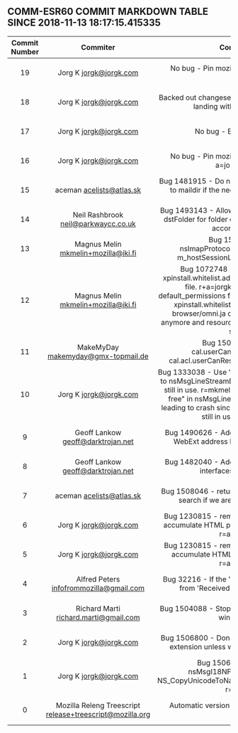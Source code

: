 ## COMM-ESR60 COMMIT MARKDOWN TABLE SINCE 2018-11-13 18:17:15.415335

| Commit Number | Commiter | Commit Message | Node | Date | 
|:---:|:----:|:----------------------------------:|:------:|:----:| 
|19|Jorg K <jorgk@jorgk.com>|No bug - Pin mozilla-esr60 version for release. a=jorgk|afa9e6f5d698d35b4c2e5da7bb711bfbccd6dd54|2018-08-16 00:36:04
|18|Jorg K <jorgk@jorgk.com>|Backed out changeset c597411fe241 for accidentally landing with DONTBUILD. a=jorgk|9a121656853775e6af93e34d9a476c7a84bf22da|2018-11-20 14:47:36
|17|Jorg K <jorgk@jorgk.com>|No bug - Empty commit. a=jorgk|39a6b979d966f7b98ac908e3b2d4eebffc550f24|2018-07-31 20:38:08
|16|Jorg K <jorgk@jorgk.com>|No bug - Pin mozilla-esr60 version for release. a=jorgk DONTBUILD|c597411fe2411e2bd76b21a64b1142fa0335e1e6|2018-08-16 00:36:04
|15|aceman <acelists@atlas.sk>|Bug 1481915 - Do not allow converting Local Folders to maildir if the needed pref isn't set. r=mkmelin a=jorgk|4f5354ecf23fd73446760ff46f58dec8e01fe7f8|2018-11-18 16:52:00
|14|Neil Rashbrook <neil@parkwaycc.co.uk>|Bug 1493143 - Allow copy service to find request by dstFolder for folder copy/move; change IMAP notify accordingly. r+a=jorgk|43b80ff56fa2d0cae801b8e14fed0980219f2605|2018-09-21 06:50:00
|13|Magnus Melin <mkmelin+mozilla@iki.fi>|Bug 1507718 - crash in nsImapProtocol::GetMessageSize(). Make m_hostSessionList an nsCOMPtr. r+a=jorgk|55f5634ac8652274f32a38ac4e4fabe6ac451895|2018-11-16 15:41:13
|12|Magnus Melin <mkmelin+mozilla@iki.fi>|Bug 1072748 - Switch Thunderbird from xpinstall.whitelist.add to using a default permissions file. r+a=jorgk  - port bug 506446 (use default_permissions file)  - port bug 1050080 (remove xpinstall.whitelist.add)  - port bug 1224000 - browser/omni.ja doesn't contain startup cache anymore and resource://app/ doesn't point where it's supposed to|d3b45f75c1dbec8907242485f4c0f42f166a1b28|2018-11-07 12:34:21
|11|MakeMyDay <makemyday@gmx-topmail.de>|Bug 1504753 - Change call cal.userCanRespondToInvitation to cal.acl.userCanRespondToInvitation. r+a=philipp|dc6b5da0d19e640c5f267fba283414c924951eff|2018-11-05 19:27:39
|10|Jorg K <jorgk@jorgk.com>|Bug 1333038 - Use 'modern' pointers to fix crash due to nsMsgLineStreamBuffer object being deleted while still in use. r=mkmelin a=jorgk Suspected "use after free" in nsMsgLineStreamBuffer::ReadNextLine() leading to crash since object may be destroyed while still in use on another thread.|53892f6ffc3a37e0f0c9a4290950f079a68f9425|2018-10-29 10:28:55
|9|Geoff Lankow <geoff@darktrojan.net>|Bug 1490626 - Add new notifications we need for WebExt address book API; r=mkmelin a=jorgk|73ed0515afc2a98dd34890ada1a80324c42daf0a|2018-09-27 03:01:04
|8|Geoff Lankow <geoff@darktrojan.net>|Bug 1482040 - Add UID property to address book interfaces; r=mkmelin a=jorgk|7fe1827e6b395377f9c72160e9d191104fc313ed|2018-09-26 02:56:46
|7|aceman <acelists@atlas.sk>|Bug 1508046 - return cleanly in LDAP autocomplete search if we are offline. r=mkmelin a=jorgk|75c22f453c771322ee486a7b20c1948b682c89cb|2018-11-17 06:41:00
|6|Jorg K <jorgk@jorgk.com>|Bug 1230815 - remove unused SetStripHtml() and accumulate HTML part to correct tag stripping, test. r=aceman a=jorgk|134d931f570884992722fc42f07e55da020f9c73|2018-10-23 11:10:49
|5|Jorg K <jorgk@jorgk.com>|Bug 1230815 - remove unused SetStripHtml() and accumulate HTML part to correct tag stripping. r=aceman a=jorgk|75d43dc40224380d1c07ffa4f3db3408c1a7ba75|2018-10-23 10:59:56
|4|Alfred Peters <infofrommozilla@gmail.com>|Bug 32216 - If the 'Date' header is invalid, use date from 'Received' header instead. r+a=jorgk|b02fba3200f5c14b88dcb672fc9fd4aa8c3b8083|2018-10-20 12:50:00
|3|Richard Marti <richard.marti@gmail.com>|Bug 1504088 - Stop overflowing the toolbars in main window. r+a=jorgk|35f977f9404bf89931e548d707f83ae0ed95bcfc|2018-11-04 13:50:40
|2|Jorg K <jorgk@jorgk.com>|Bug 1506800 - Don't sent AppleDouble for files with extension unless whitelisted. r=mkmelin a=jorgk|5ce5e6f8fc5132ee53f0c2bbe24e6eeb8f832590|2018-11-15 05:58:00
|1|Jorg K <jorgk@jorgk.com>|Bug 1506422 - Replace use of nsMsgI18NFileSystemCharset() with NS_CopyUnicodeToNative/NS_CopyNativeToUnicode(). r=emk a=jorgk|2a4a4a1fad3064ca32eb9343d2e278092d9d86a7|2018-11-10 19:35:00
|0|Mozilla Releng Treescript <release+treescript@mozilla.org>|Automatic version bump CLOSED TREE NO BUG a=release|5b876cd01e092325f0f51f0f7d9ff942be32ee2d|2018-11-15 04:44:57


